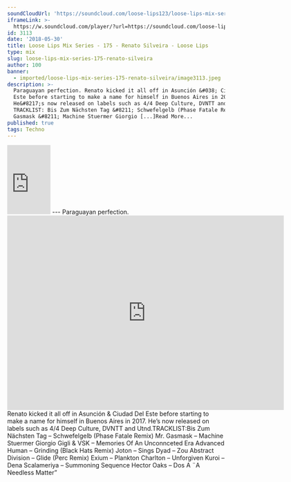 ```yaml
---
soundCloudUrl: 'https://soundcloud.com/loose-lips123/loose-lips-mix-series-175-renato-silveira'
iframeLink: >-
  https://w.soundcloud.com/player/?url=https://soundcloud.com/loose-lips123/loose-lips-mix-series-175-renato-silveira&color=00aabb&auto_play=false&hide_related=false&show_comments=true&show_user=true&show_reposts=false
id: 3113
date: '2018-05-30'
title: Loose Lips Mix Series - 175 - Renato Silveira - Loose Lips
type: mix
slug: loose-lips-mix-series-175-renato-silveira
author: 100
banner:
  - imported/loose-lips-mix-series-175-renato-silveira/image3113.jpeg
description: >-
  Paraguayan perfection. Renato kicked it all off in Asunción &#038; Ciudad Del
  Este before starting to make a name for himself in Buenos Aires in 2017.
  He&#8217;s now released on labels such as 4/4 Deep Culture, DVNTT and Utnd.
  TRACKLIST: Bis Zum Nächsten Tag &#8211; Schwefelgelb (Phase Fatale Remix) Mr.
  Gasmask &#8211; Machine Stuermer Giorgio [...]Read More...
published: true
tags: Techno
---
```

<iframe id="sc-widget" title="title" width="100" height="160" scrolling="no" frameborder="yes" allow="autoplay" src="https://w.soundcloud.com/player/?url=https://soundcloud.com/loose-lips123/loose-lips-mix-series-175-renato-silveira&amp;color=00aabb&amp;auto_play=false&amp;hide_related=false&amp;show_comments=true&amp;show_user=true&amp;show_reposts=false"></iframe>
---
Paraguayan perfection.<iframe loading="lazy" title="RENATO SILVEIRA" width="640" height="450" scrolling="no" frameborder="no" src="https://w.soundcloud.com/player/?visual=true&amp;url=https%3A%2F%2Fapi.soundcloud.com%2Fusers%2F27805771&amp;show_artwork=true&amp;maxwidth=640&amp;maxheight=960&amp;dnt=1"></iframe>Renato kicked it all off in Asunción & Ciudad Del Este before starting to make a name for himself in Buenos Aires in 2017. He’s now released on labels such as 4/4 Deep Culture, DVNTT and Utnd.TRACKLIST:Bis Zum Nächsten Tag – Schwefelgelb (Phase Fatale Remix)  
Mr. Gasmask – Machine Stuermer  
Giorgio Gigli & VSK – Memories Of An Unconnceted Era  
Advanced Human – Grinding (Black Hats Remix)  
Joton – Sings  
Dyad – Zou  
Abstract Division – Glide (Perc Remix)  
Exium – Plankton  
Charlton – Unforgiven  
Kuroi – Dena  
Scalameriya – Summoning Sequence  
Hector Oaks – Dos A ¨A Needless Matter”